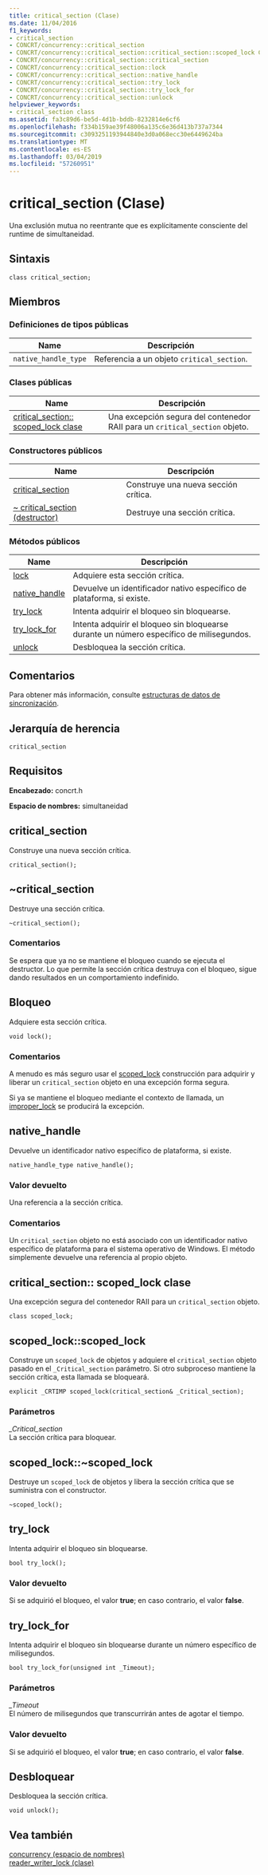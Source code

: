 ```yaml
---
title: critical_section (Clase)
ms.date: 11/04/2016
f1_keywords:
- critical_section
- CONCRT/concurrency::critical_section
- CONCRT/concurrency::critical_section::critical_section::scoped_lock Class
- CONCRT/concurrency::critical_section::critical_section
- CONCRT/concurrency::critical_section::lock
- CONCRT/concurrency::critical_section::native_handle
- CONCRT/concurrency::critical_section::try_lock
- CONCRT/concurrency::critical_section::try_lock_for
- CONCRT/concurrency::critical_section::unlock
helpviewer_keywords:
- critical_section class
ms.assetid: fa3c89d6-be5d-4d1b-bddb-8232814e6cf6
ms.openlocfilehash: f334b159ae39f48006a135c6e36d413b737a7344
ms.sourcegitcommit: c3093251193944840e3d0a068ecc30e6449624ba
ms.translationtype: MT
ms.contentlocale: es-ES
ms.lasthandoff: 03/04/2019
ms.locfileid: "57260951"
---
```

# <a name="criticalsection-class"></a>critical_section (Clase)

Una exclusión mutua no reentrante que es explícitamente consciente del runtime de simultaneidad.

## <a name="syntax"></a>Sintaxis

```
class critical_section;
```

## <a name="members"></a>Miembros

### <a name="public-typedefs"></a>Definiciones de tipos públicas

|Name|Descripción|
|----------|-----------------|
|`native_handle_type`|Referencia a un objeto `critical_section`.|

### <a name="public-classes"></a>Clases públicas

|Name|Descripción|
|----------|-----------------|
|[critical_section:: scoped_lock clase](#critical_section__scoped_lock_class)|Una excepción segura del contenedor RAII para un `critical_section` objeto.|

### <a name="public-constructors"></a>Constructores públicos

|Name|Descripción|
|----------|-----------------|
|[critical_section](#ctor)|Construye una nueva sección crítica.|
|[~ critical_section (destructor)](#dtor)|Destruye una sección crítica.|

### <a name="public-methods"></a>Métodos públicos

|Name|Descripción|
|----------|-----------------|
|[lock](#lock)|Adquiere esta sección crítica.|
|[native_handle](#native_handle)|Devuelve un identificador nativo específico de plataforma, si existe.|
|[try_lock](#try_lock)|Intenta adquirir el bloqueo sin bloquearse.|
|[try_lock_for](#try_lock_for)|Intenta adquirir el bloqueo sin bloquearse durante un número específico de milisegundos.|
|[unlock](#unlock)|Desbloquea la sección crítica.|

## <a name="remarks"></a>Comentarios

Para obtener más información, consulte [estructuras de datos de sincronización](../../../parallel/concrt/synchronization-data-structures.md).

## <a name="inheritance-hierarchy"></a>Jerarquía de herencia

`critical_section`

## <a name="requirements"></a>Requisitos

**Encabezado:** concrt.h

**Espacio de nombres:** simultaneidad

##  <a name="ctor"></a> critical_section

Construye una nueva sección crítica.

```
critical_section();
```

##  <a name="dtor"></a> ~critical_section

Destruye una sección crítica.

```
~critical_section();
```

### <a name="remarks"></a>Comentarios

Se espera que ya no se mantiene el bloqueo cuando se ejecuta el destructor. Lo que permite la sección crítica destruya con el bloqueo, sigue dando resultados en un comportamiento indefinido.

##  <a name="lock"></a> Bloqueo

Adquiere esta sección crítica.

```
void lock();
```

### <a name="remarks"></a>Comentarios

A menudo es más seguro usar el [scoped_lock](#critical_section__scoped_lock_class) construcción para adquirir y liberar un `critical_section` objeto en una excepción forma segura.

Si ya se mantiene el bloqueo mediante el contexto de llamada, un [improper_lock](improper-lock-class.md) se producirá la excepción.

##  <a name="native_handle"></a> native_handle

Devuelve un identificador nativo específico de plataforma, si existe.

```
native_handle_type native_handle();
```

### <a name="return-value"></a>Valor devuelto

Una referencia a la sección crítica.

### <a name="remarks"></a>Comentarios

Un `critical_section` objeto no está asociado con un identificador nativo específico de plataforma para el sistema operativo de Windows. El método simplemente devuelve una referencia al propio objeto.

##  <a name="critical_section__scoped_lock_class"></a>  critical_section:: scoped_lock clase

Una excepción segura del contenedor RAII para un `critical_section` objeto.

```
class scoped_lock;
```

##  <a name="critical_section__scoped_lock_ctor"></a> scoped_lock::scoped_lock

Construye un `scoped_lock` de objetos y adquiere el `critical_section` objeto pasado en el `_Critical_section` parámetro. Si otro subproceso mantiene la sección crítica, esta llamada se bloqueará.

```
explicit _CRTIMP scoped_lock(critical_section& _Critical_section);
```

### <a name="parameters"></a>Parámetros

*_Critical_section*<br/>
La sección crítica para bloquear.

##  <a name="critical_section__scoped_lock_dtor"></a> scoped_lock::~scoped_lock

Destruye un `scoped_lock` de objetos y libera la sección crítica que se suministra con el constructor.

```
~scoped_lock();
```

##  <a name="try_lock"></a> try_lock

Intenta adquirir el bloqueo sin bloquearse.

```
bool try_lock();
```

### <a name="return-value"></a>Valor devuelto

Si se adquirió el bloqueo, el valor **true**; en caso contrario, el valor **false**.

##  <a name="try_lock_for"></a> try_lock_for

Intenta adquirir el bloqueo sin bloquearse durante un número específico de milisegundos.

```
bool try_lock_for(unsigned int _Timeout);
```

### <a name="parameters"></a>Parámetros

*_Timeout*<br/>
El número de milisegundos que transcurrirán antes de agotar el tiempo.

### <a name="return-value"></a>Valor devuelto

Si se adquirió el bloqueo, el valor **true**; en caso contrario, el valor **false**.

##  <a name="unlock"></a> Desbloquear

Desbloquea la sección crítica.

```
void unlock();
```

## <a name="see-also"></a>Vea también

[concurrency (espacio de nombres)](concurrency-namespace.md)<br/>
[reader_writer_lock (clase)](reader-writer-lock-class.md)
